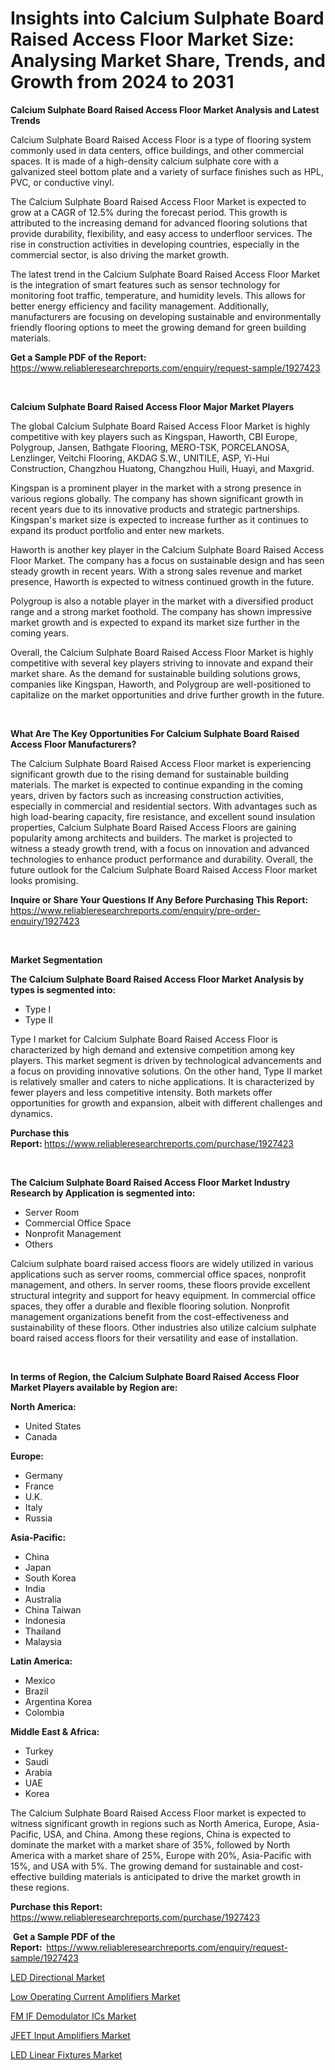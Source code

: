 <p><h1>Insights into Calcium Sulphate Board Raised Access Floor Market Size: Analysing Market Share, Trends, and Growth from 2024 to 2031</h1></p><p><strong>Calcium Sulphate Board Raised Access Floor Market Analysis and Latest Trends</strong></p>
<p><p>Calcium Sulphate Board Raised Access Floor is a type of flooring system commonly used in data centers, office buildings, and other commercial spaces. It is made of a high-density calcium sulphate core with a galvanized steel bottom plate and a variety of surface finishes such as HPL, PVC, or conductive vinyl.</p><p>The Calcium Sulphate Board Raised Access Floor Market is expected to grow at a CAGR of 12.5% during the forecast period. This growth is attributed to the increasing demand for advanced flooring solutions that provide durability, flexibility, and easy access to underfloor services. The rise in construction activities in developing countries, especially in the commercial sector, is also driving the market growth.</p><p>The latest trend in the Calcium Sulphate Board Raised Access Floor Market is the integration of smart features such as sensor technology for monitoring foot traffic, temperature, and humidity levels. This allows for better energy efficiency and facility management. Additionally, manufacturers are focusing on developing sustainable and environmentally friendly flooring options to meet the growing demand for green building materials.</p></p>
<p><strong>Get a Sample PDF of the Report:&nbsp;</strong> <a href="https://www.reliableresearchreports.com/enquiry/request-sample/1927423">https://www.reliableresearchreports.com/enquiry/request-sample/1927423</a></p>
<p>&nbsp;</p>
<p><strong>Calcium Sulphate Board Raised Access Floor Major Market Players</strong></p>
<p><p>The global Calcium Sulphate Board Raised Access Floor Market is highly competitive with key players such as Kingspan, Haworth, CBI Europe, Polygroup, Jansen, Bathgate Flooring, MERO-TSK, PORCELANOSA, Lenzlinger, Veitchi Flooring, AKDAG S.W., UNITILE, ASP, Yi-Hui Construction, Changzhou Huatong, Changzhou Huili, Huayi, and Maxgrid.</p><p>Kingspan is a prominent player in the market with a strong presence in various regions globally. The company has shown significant growth in recent years due to its innovative products and strategic partnerships. Kingspan's market size is expected to increase further as it continues to expand its product portfolio and enter new markets.</p><p>Haworth is another key player in the Calcium Sulphate Board Raised Access Floor Market. The company has a focus on sustainable design and has seen steady growth in recent years. With a strong sales revenue and market presence, Haworth is expected to witness continued growth in the future.</p><p>Polygroup is also a notable player in the market with a diversified product range and a strong market foothold. The company has shown impressive market growth and is expected to expand its market size further in the coming years.</p><p>Overall, the Calcium Sulphate Board Raised Access Floor Market is highly competitive with several key players striving to innovate and expand their market share. As the demand for sustainable building solutions grows, companies like Kingspan, Haworth, and Polygroup are well-positioned to capitalize on the market opportunities and drive further growth in the future.</p></p>
<p>&nbsp;</p>
<p><strong>What Are The Key Opportunities For Calcium Sulphate Board Raised Access Floor Manufacturers?</strong></p>
<p><p>The Calcium Sulphate Board Raised Access Floor market is experiencing significant growth due to the rising demand for sustainable building materials. The market is expected to continue expanding in the coming years, driven by factors such as increasing construction activities, especially in commercial and residential sectors. With advantages such as high load-bearing capacity, fire resistance, and excellent sound insulation properties, Calcium Sulphate Board Raised Access Floors are gaining popularity among architects and builders. The market is projected to witness a steady growth trend, with a focus on innovation and advanced technologies to enhance product performance and durability. Overall, the future outlook for the Calcium Sulphate Board Raised Access Floor market looks promising.</p></p>
<p><strong>Inquire or Share Your Questions If Any Before Purchasing This Report:</strong> <a href="https://www.reliableresearchreports.com/enquiry/pre-order-enquiry/1927423">https://www.reliableresearchreports.com/enquiry/pre-order-enquiry/1927423</a></p>
<p>&nbsp;</p>
<p><strong>Market Segmentation</strong></p>
<p><strong>The Calcium Sulphate Board Raised Access Floor Market Analysis by types is segmented into:</strong></p>
<p><ul><li>Type I</li><li>Type II</li></ul></p>
<p><p>Type I market for Calcium Sulphate Board Raised Access Floor is characterized by high demand and extensive competition among key players. This market segment is driven by technological advancements and a focus on providing innovative solutions. On the other hand, Type II market is relatively smaller and caters to niche applications. It is characterized by fewer players and less competitive intensity. Both markets offer opportunities for growth and expansion, albeit with different challenges and dynamics.</p></p>
<p><strong>Purchase this Report:&nbsp;</strong><a href="https://www.reliableresearchreports.com/purchase/1927423">https://www.reliableresearchreports.com/purchase/1927423</a></p>
<p>&nbsp;</p>
<p><strong>The Calcium Sulphate Board Raised Access Floor Market Industry Research by Application is segmented into:</strong></p>
<p><ul><li>Server Room</li><li>Commercial Office Space</li><li>Nonprofit Management</li><li>Others</li></ul></p>
<p><p>Calcium sulphate board raised access floors are widely utilized in various applications such as server rooms, commercial office spaces, nonprofit management, and others. In server rooms, these floors provide excellent structural integrity and support for heavy equipment. In commercial office spaces, they offer a durable and flexible flooring solution. Nonprofit management organizations benefit from the cost-effectiveness and sustainability of these floors. Other industries also utilize calcium sulphate board raised access floors for their versatility and ease of installation.</p></p>
<p>&nbsp;</p>
<p><strong>In terms of Region, the Calcium Sulphate Board Raised Access Floor Market Players available by Region are:</strong></p>
<p>
    <p> <strong> North America: </strong>
        <ul>
            <li>United States</li>
            <li>Canada</li>
        </ul>
        </p> 
    <p> <strong> Europe: </strong>
        <ul>
            <li>Germany</li>
            <li>France</li>
            <li>U.K.</li>
            <li>Italy</li>
            <li>Russia</li>
        </ul>
        </p> 
    <p> <strong> Asia-Pacific: </strong>
        <ul>
            <li>China</li>
            <li>Japan</li>
            <li>South Korea</li>
            <li>India</li>
            <li>Australia</li>
            <li>China Taiwan</li>
            <li>Indonesia</li>
            <li>Thailand</li>
            <li>Malaysia</li>
        </ul>
        </p> 
    <p> <strong> Latin America: </strong>
        <ul>
            <li>Mexico</li>
            <li>Brazil</li>
            <li>Argentina Korea</li>
            <li>Colombia</li>
        </ul>
        </p> 
    <p> <strong> Middle East & Africa: </strong>
        <ul>
            <li>Turkey</li>
            <li>Saudi</li>
            <li>Arabia</li>
            <li>UAE</li>
            <li>Korea</li>
        </ul>
    </p>
    </p>
<p><p>The Calcium Sulphate Board Raised Access Floor market is expected to witness significant growth in regions such as North America, Europe, Asia-Pacific, USA, and China. Among these regions, China is expected to dominate the market with a market share of 35%, followed by North America with a market share of 25%, Europe with 20%, Asia-Pacific with 15%, and USA with 5%. The growing demand for sustainable and cost-effective building materials is anticipated to drive the market growth in these regions.</p></p>
<p><strong>Purchase this Report: </strong><a href="https://www.reliableresearchreports.com/purchase/1927423">https://www.reliableresearchreports.com/purchase/1927423</a></p>
<p>&nbsp;<strong>Get a Sample PDF of the Report:&nbsp;&nbsp;</strong><a href="https://www.reliableresearchreports.com/enquiry/request-sample/1927423">https://www.reliableresearchreports.com/enquiry/request-sample/1927423</a></p>
<p><strong></strong></p>
<p><p><a href="https://view.publitas.com/reportprime-1/led-directional-market-research-report-forecasted-for-period-from-2024-2031-by-market-type-market-application-and-region/">LED Directional Market</a></p><p><a href="https://changeable-paste-463.notion.site/Global-Low-Operating-Current-Amplifiers-Market-by-Types-Applications-and-Major-Players-with-Regio-6f226673b95f4fd1a97f1078f5a03888">Low Operating Current Amplifiers Market</a></p><p><a href="https://fuschia-pecorino-a6d.notion.site/FM-IF-Demodulator-ICs-Market-Dynamics-2024-2031-Also-about-Its-Market-Trends-Projections-and-Oppo-6dbc417f065c477c928fd5efd565b646">FM IF Demodulator ICs Market</a></p><p><a href="https://florentine-yuzu-f42.notion.site/JFET-Input-Amplifiers-Market-Provides-a-Comprehensive-Analysis-Including-a-Macro-Overview-of-the-Mar-d0cc642ed35148c7ba961f37fc6348bf">JFET Input Amplifiers Market</a></p><p><a href="https://view.publitas.com/reportprime-1/decoding-the-led-linear-fixtures-market-a-deep-dive-into-the-latest-market-trends-market-segmentation-and-competitive-analysis/">LED Linear Fixtures Market</a></p></p>